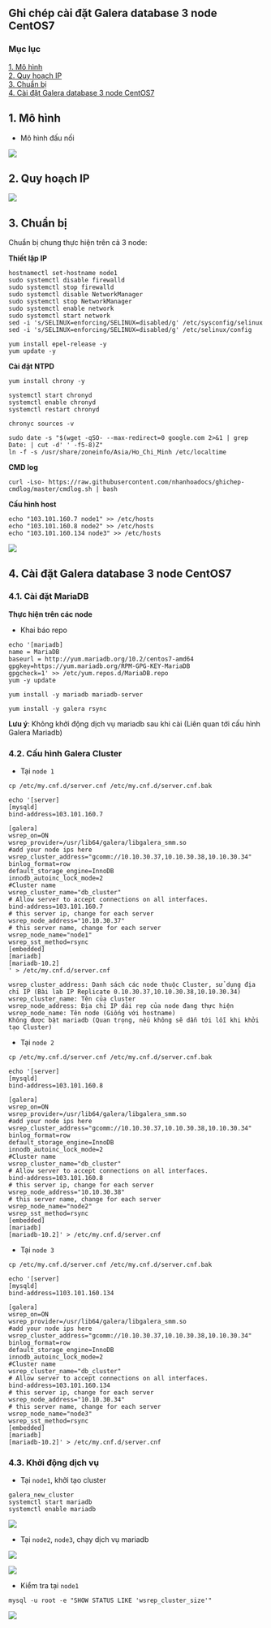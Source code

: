 ## Ghi chép cài đặt Galera database 3 node CentOS7

### Mục lục

[1. Mô hình](#mohinh)<br>
[2. Quy hoạch IP](#ip)<br>
[3. Chuẩn bị](#chuanbi)<br>
[4. Cài đặt Galera database 3 node CentOS7](#caidat)<br>

<a name="mohinh"></a>
## 1. Mô hình

- Mô hình đấu nối

![](../images/galera-3node-mariadb/cluster-ha-galera-mariadb.png)

<a name="ip"></a>
## 2. Quy hoạch IP

![](../images/galera-3node-mariadb/Screenshot_722.png)

<a name="chuanbi"></a>
## 3. Chuẩn bị

Chuẩn bị chung thực hiện trên cả 3 node:

**Thiết lập IP**

```
hostnamectl set-hostname node1
sudo systemctl disable firewalld
sudo systemctl stop firewalld
sudo systemctl disable NetworkManager
sudo systemctl stop NetworkManager
sudo systemctl enable network
sudo systemctl start network
sed -i 's/SELINUX=enforcing/SELINUX=disabled/g' /etc/sysconfig/selinux
sed -i 's/SELINUX=enforcing/SELINUX=disabled/g' /etc/selinux/config
```

```
yum install epel-release -y
yum update -y
```

**Cài đặt NTPD**

```
yum install chrony -y 

systemctl start chronyd 
systemctl enable chronyd
systemctl restart chronyd 

chronyc sources -v
```

```
sudo date -s "$(wget -qSO- --max-redirect=0 google.com 2>&1 | grep Date: | cut -d' ' -f5-8)Z"
ln -f -s /usr/share/zoneinfo/Asia/Ho_Chi_Minh /etc/localtime
```

**CMD log**

```
curl -Lso- https://raw.githubusercontent.com/nhanhoadocs/ghichep-cmdlog/master/cmdlog.sh | bash
```

**Cấu hình host**

```
echo "103.101.160.7 node1" >> /etc/hosts
echo "103.101.160.8 node2" >> /etc/hosts
echo "103.101.160.134 node3" >> /etc/hosts
```

![](../images/galera-3node-mariadb/Screenshot_723.png)

<a name="caidat"></a>
## 4. Cài đặt Galera database 3 node CentOS7

### 4.1. Cài đặt MariaDB 

**Thực hiện trên các node**

- Khai báo repo

```
echo '[mariadb]
name = MariaDB
baseurl = http://yum.mariadb.org/10.2/centos7-amd64
gpgkey=https://yum.mariadb.org/RPM-GPG-KEY-MariaDB
gpgcheck=1' >> /etc/yum.repos.d/MariaDB.repo
yum -y update
```

```
yum install -y mariadb mariadb-server
```

```
yum install -y galera rsync
```

**Lưu ý**: Không khởi động dịch vụ mariadb sau khi cài (Liên quan tới cấu hình Galera Mariadb)

### 4.2. Cấu hình Galera Cluster

- Tại `node 1`

```
cp /etc/my.cnf.d/server.cnf /etc/my.cnf.d/server.cnf.bak

echo '[server]
[mysqld]
bind-address=103.101.160.7

[galera]
wsrep_on=ON
wsrep_provider=/usr/lib64/galera/libgalera_smm.so
#add your node ips here
wsrep_cluster_address="gcomm://10.10.30.37,10.10.30.38,10.10.30.34"
binlog_format=row
default_storage_engine=InnoDB
innodb_autoinc_lock_mode=2
#Cluster name
wsrep_cluster_name="db_cluster"
# Allow server to accept connections on all interfaces.
bind-address=103.101.160.7
# this server ip, change for each server
wsrep_node_address="10.10.30.37"
# this server name, change for each server
wsrep_node_name="node1"
wsrep_sst_method=rsync
[embedded]
[mariadb]
[mariadb-10.2]
' > /etc/my.cnf.d/server.cnf
```

```
wsrep_cluster_address: Danh sách các node thuộc Cluster, sử dụng địa chỉ IP (Bài lab IP Replicate 0.10.30.37,10.10.30.38,10.10.30.34)
wsrep_cluster_name: Tên của cluster
wsrep_node_address: Địa chỉ IP dải rep của node đang thực hiện
wsrep_node_name: Tên node (Giống với hostname)
Không được bật mariadb (Quan trọng, nếu không sẽ dẫn tới lỗi khi khởi tạo Cluster)
```

- Tại `node 2`

```
cp /etc/my.cnf.d/server.cnf /etc/my.cnf.d/server.cnf.bak

echo '[server]
[mysqld]
bind-address=103.101.160.8

[galera]
wsrep_on=ON
wsrep_provider=/usr/lib64/galera/libgalera_smm.so
#add your node ips here
wsrep_cluster_address="gcomm://10.10.30.37,10.10.30.38,10.10.30.34"
binlog_format=row
default_storage_engine=InnoDB
innodb_autoinc_lock_mode=2
#Cluster name
wsrep_cluster_name="db_cluster"
# Allow server to accept connections on all interfaces.
bind-address=103.101.160.8
# this server ip, change for each server
wsrep_node_address="10.10.30.38"
# this server name, change for each server
wsrep_node_name="node2"
wsrep_sst_method=rsync
[embedded]
[mariadb]
[mariadb-10.2]' > /etc/my.cnf.d/server.cnf
```

- Tại `node 3`

```
cp /etc/my.cnf.d/server.cnf /etc/my.cnf.d/server.cnf.bak

echo '[server]
[mysqld]
bind-address=1103.101.160.134

[galera]
wsrep_on=ON
wsrep_provider=/usr/lib64/galera/libgalera_smm.so
#add your node ips here
wsrep_cluster_address="gcomm://10.10.30.37,10.10.30.38,10.10.30.34"
binlog_format=row
default_storage_engine=InnoDB
innodb_autoinc_lock_mode=2
#Cluster name
wsrep_cluster_name="db_cluster"
# Allow server to accept connections on all interfaces.
bind-address=103.101.160.134
# this server ip, change for each server
wsrep_node_address="10.10.30.34"
# this server name, change for each server
wsrep_node_name="node3"
wsrep_sst_method=rsync
[embedded]
[mariadb]
[mariadb-10.2]' > /etc/my.cnf.d/server.cnf
```

### 4.3. Khởi động dịch vụ

- Tại `node1`, khởi tạo cluster

```
galera_new_cluster
systemctl start mariadb
systemctl enable mariadb
```

![](../images/galera-3node-mariadb/Screenshot_725.png)

- Tại `node2`, `node3`, chạy dịch vụ mariadb

![](../images/galera-3node-mariadb/Screenshot_726.png)

![](../images/galera-3node-mariadb/Screenshot_727.png)

- Kiểm tra tại `node1`

```
mysql -u root -e "SHOW STATUS LIKE 'wsrep_cluster_size'"
```

![](../images/galera-3node-mariadb/Screenshot_728.png)

































































































